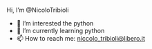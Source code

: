 Hi, I’m @NicoloTribioli
- 👀 I’m interested the python
- 🌱 I’m currently learning python
- 📫 How to reach me: niccolo_tribioli@libero.it
<!---
NicoloTribioli/NicoloTribioli is a ✨ special ✨ repository because its `README.md` (this file) appears on your GitHub profile.
You can click the Preview link to take a look at your changes.
--->
